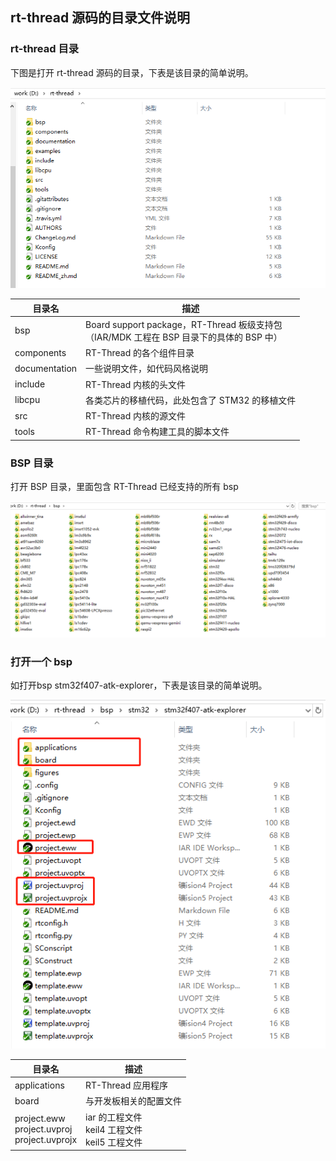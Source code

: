 ## rt-thread 源码的目录文件说明

### rt-thread 目录

下图是打开 rt-thread 源码的目录，下表是该目录的简单说明。

![源码目录](figures/menu_pic.png)

| 目录名      |   描述  |
|---         |   --- |
|bsp| Board support package，RT-Thread 板级支持包 <br>（IAR/MDK 工程在 BSP 目录下的具体的 BSP 中） |
|components| RT-Thread 的各个组件目录 |
| documentation | 一些说明文件，如代码风格说明 |
|include   | RT-Thread 内核的头文件 |
|libcpu    | 各类芯片的移植代码，此处包含了 STM32 的移植文件 |
|src       | RT-Thread 内核的源文件 |
|tools     | RT-Thread 命令构建工具的脚本文件 |

### BSP 目录

打开 BSP 目录，里面包含 RT-Thread 已经支持的所有 bsp

![bsp目录](figures/bsp_pic00.png)


### 打开一个 bsp

如打开bsp stm32f407-atk-explorer，下表是该目录的简单说明。

![bsp-探索者](figures/explorer.png)

| 目录名      |   描述  |
|---         |   --- |
|applications| RT-Thread 应用程序 |
|    board    | 与开发板相关的配置文件 |
|  project.eww<br>project.uvproj<br>project.uvprojx  |iar 的工程文件 <br>keil4 工程文件 <br>keil5 工程文件 |

